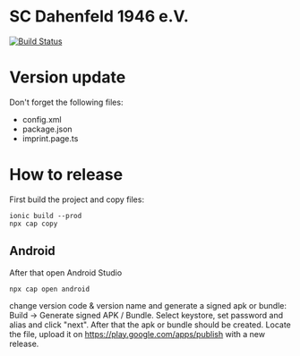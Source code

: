 # SC Dahenfeld 1946 e.V.
[![Build Status](https://travis-ci.org/tdittmann/sc-dahenfeld.svg?branch=master)](https://travis-ci.org/tdittmann/sc-dahenfeld)

# Version update

Don't forget the following files:
* config.xml
* package.json
* imprint.page.ts

# How to release

First build the project and copy files:
```
ionic build --prod
npx cap copy
```

## Android
After that open Android Studio
```
npx cap open android
```
change version code & version name and generate a signed apk or bundle: Build -> Generate signed APK / Bundle. Select keystore, set password and alias and click "next". After that the apk or bundle should be created. 
Locate the file, upload it on https://play.google.com/apps/publish with a new release. 
